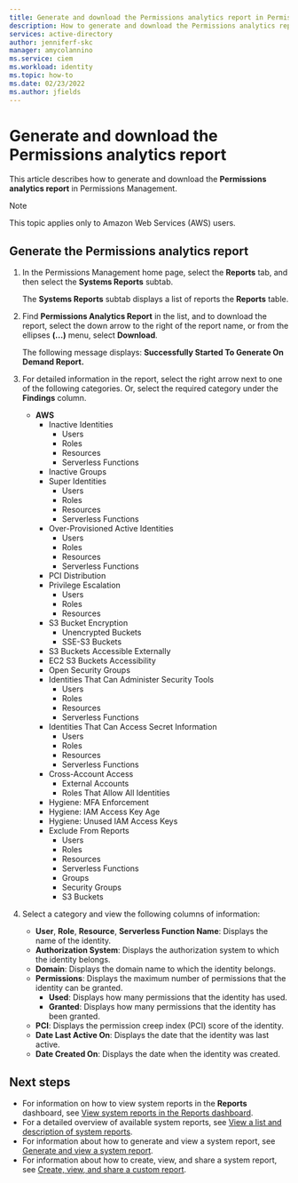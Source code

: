 ```yaml
---
title: Generate and download the Permissions analytics report in Permissions Management
description: How to generate and download the Permissions analytics report in Permissions Management.
services: active-directory
author: jenniferf-skc
manager: amycolannino
ms.service: ciem
ms.workload: identity
ms.topic: how-to
ms.date: 02/23/2022
ms.author: jfields
---
```


# Generate and download the Permissions analytics report

This article describes how to generate and download the **Permissions analytics report** in Permissions Management.

> [!NOTE]
> This topic applies only to Amazon Web Services (AWS) users.

## Generate the Permissions analytics report

1. In the Permissions Management home page, select the **Reports** tab, and then select the **Systems Reports** subtab.

    The **Systems Reports** subtab displays a list of reports the **Reports** table.
1. Find **Permissions Analytics Report** in the list, and to download the report, select the down arrow to the right of the report name, or from the ellipses **(...)** menu, select **Download**.

    The following message displays: **Successfully Started To Generate On Demand Report.**

1. For detailed information in the report, select the right arrow next to one of the following categories. Or, select the required category under the **Findings** column.

    - **AWS**
        - Inactive Identities
            - Users
            - Roles
            - Resources
            - Serverless Functions
        - Inactive Groups
        - Super Identities
            - Users
            - Roles
            - Resources
            - Serverless Functions
        - Over-Provisioned Active Identities
            - Users
            - Roles
            - Resources
            - Serverless Functions
        - PCI Distribution
        - Privilege Escalation
            - Users
            - Roles
            - Resources
        - S3 Bucket Encryption
            - Unencrypted Buckets
            - SSE-S3 Buckets
        - S3 Buckets Accessible Externally
        - EC2 S3 Buckets Accessibility
        - Open Security Groups
        - Identities That Can Administer Security Tools
            - Users
            - Roles
            - Resources
            - Serverless Functions
        - Identities That Can Access Secret Information
            - Users
            - Roles
            - Resources
            - Serverless Functions
        - Cross-Account Access
            - External Accounts
            - Roles That Allow All Identities
        - Hygiene: MFA Enforcement
        - Hygiene: IAM Access Key Age
        - Hygiene: Unused IAM Access Keys
        - Exclude From Reports
            - Users
            - Roles
            - Resources
            - Serverless Functions
            - Groups
            - Security Groups
            - S3 Buckets


1. Select a category and view the following columns of information:

    - **User**, **Role**, **Resource**, **Serverless Function Name**: Displays the name of the identity.
    - **Authorization System**: Displays the authorization system to which the identity belongs.
    - **Domain**: Displays the domain name to which the identity belongs.
    - **Permissions**: Displays the maximum number of permissions that the identity can be granted.
        - **Used**: Displays how many permissions that the identity has used.
        - **Granted**: Displays how many permissions that the identity has been granted.
    - **PCI**: Displays the permission creep index (PCI) score of the identity.
    - **Date Last Active On**: Displays the date that the identity was last active.
    - **Date Created On**: Displays the date when the identity was created.



<!---## Add and remove tags in the Permissions analytics report

1. Select **Tags**.
1. Select one of the categories from the **Permissions Analytics Report**.
1. Select the identity name to which you want to add a tag. Then, select the checkbox at the top to select all identities.
1. Select **Add Tag**.
1. In the **Tag** column:
    - To select from the available options from the list, select **Select a Tag**.
    - To search for a tag, enter the tag name.
    - To create a new custom tag, select  **New Custom Tag**.
    - To create a new tag, enter a name for the tag and select **Create**.
    - To remove a tag, select **Delete**.

1. In the **Value (optional)** box, enter a value, if necessary.
1. Select **Save**.--->

## Next steps

- For information on how to view system reports in the **Reports** dashboard, see [View system reports in the Reports dashboard](product-reports.md).
- For a detailed overview of available system reports, see [View a list and description of system reports](all-reports.md).
- For information about how to generate and view a system report, see [Generate and view a system report](report-view-system-report.md).
- For information about how to create, view, and share a system report, see [Create, view, and share a custom report](report-view-system-report.md).
